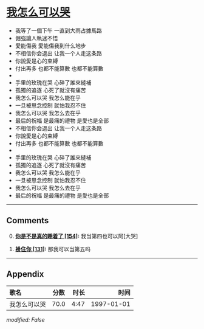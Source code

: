 # [我怎么可以哭](https://music.163.com/song?id=67870)

* 我等了一個下午 一直到大雨占據馬路
* 倔強讓人執迷不悟
* 愛能傷我 愛能傷我到什么地步
* 不相信你会退出 让我一个人走这条路
* 你說愛是心的束縛
* 付出再多 也都不能算數 也都不能算數
* 
* 手里的玫瑰在哭 心碎了誰來縫補
* 孤獨的追逐 心死了就沒有痛苦
* 我怎么可以哭 我怎么能在乎
* 一旦被思念控制 就怕我忍不住
* 我怎么可以哭 我怎么去在乎
* 最后的祝福 是最痛的禮物 是愛也是全部
* 不相信你会退出 让我一个人走这条路
* 你說愛是心的束縛
* 付出再多 也都不能算數 也都不能算數
* 
* 手里的玫瑰在哭 心碎了誰來縫補
* 孤獨的追逐 心死了就沒有痛苦
* 我怎么可以哭 我怎么能在乎
* 一旦被思念控制 就怕我忍不住
* 我怎么可以哭 我怎么去在乎
* 最后的祝福 是最痛的禮物 是愛也是全部


---

## Comments
0. **[你是不是真的睡着了 \[154\]](https://music.163.com/#/user/home?id=107116287):** 我当第四也可以阿[大哭]

1. **[褂住你 \[131\]](https://music.163.com/#/user/home?id=76998066):** 那我可以当第五吗



---

## Appendix

|歌名|分数|时长|时间|
|:---|:---:|---:|---:|
|我怎么可以哭|70.0|4:47|1997-01-01

*modified: False*